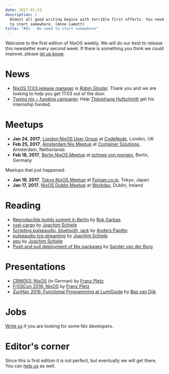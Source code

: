 ```yaml
---
date: 2017-01-23
description: |
  Almost all good writing begins with terrible first efforts. You need
  to start somewhere. (Anne Lamott)
title: "#01 - We need to start somewhere"
---
```


Welcome to the first edition of NixOS weekly. We will do our best to
release this newsletter every second week. If there is something you
think we could improve, please [let us
know](https://github.com/nixos/nixos-weekly/issues/new).

# News

- [NixOS 17.03 release
  manager](https://www.mail-archive.com/nix-dev@lists.science.uu.nl/msg30128.html)
  is [Robin Gloster](https://twitter.com/globinXX). Thank you and we
  are looking to help you get 17.03 out of the door.
- [Typing nix − funding
  campaign](https://www.gofundme.com/typing-nix): Help [Théophane
  Hufschmitt](http://lists.science.uu.nl/pipermail/nix-dev/2017-January/022486.html)
  get his internship funded.

# Meetups

- **Jan 24, 2017**, [London NixOS User
  Group](https://www.meetup.com/NixOS-London/events/236255144/) at
  [CodeNode](https://maps.google.com/maps?f=q&hl=en&q=10+South+Pl%2C+London%2C+gb),
  London, UK
- **Feb 25, 2017**, [Amsterdam Nix
  Meetup](https://www.meetup.com/Amsterdam-Nix-Meetup/events/232753333/)
  at [Container
  Solutions](https://maps.google.com/maps?f=q&hl=en&q=de+Ruyterkade+142-143%2C+Amsterdam%2C+nl),
  Amsterdam, Netherlands
- **Feb 18, 2017**, [Berlin NixOS
  Meetup](https://www.meetup.com/Berlin-NixOS-Meetup/events/237045577/)
  at [schnee von
  morgen](https://maps.google.com/maps?f=q&hl=en&q=Kiefholzstrasse+1%2C+12435+Berlin%2C+Berlin%2C+de),
  Berlin, Germany

Meetups that just happened:

- **Jan 19, 2017**, [Tokyo NixOS
  Meetup](https://www.meetup.com/Tokyo-NixOS-Meetup/events/236690331/)
  at [Fujisan.co.jp](http://www.fujisan.co.jp), Tokyo, Japan
- **Jan 17, 2017**, [NixOS Dublin
  Meetup](https://www.meetup.com/NixOS-Dublin/events/236649896) at
  [Workday](https://maps.google.com/maps?f=q&hl=en&q=Kings+Building%2C+May+Lane%2C+Smithfield%2C+Dublin+7%2C+Dublin%2C+ie),
  Dublin, Ireland

# Reading

- [Reproducible builds summit in
  Berlin](https://garbas.si/2016/reproducible-builds-summit-in-berlin.html)
  by [Rok Garbas](https://twitter.com/garbas)
- [rust-cargo](https://lastlog.de/blog/posts/rust-cargo.html) by
  [Joachim Schiele](https://github.com/qknight)
- [Scripting pulseaudio, bluetooth,
  jack](http://anderspapitto.com/posts/2016-11-07-scripting_pulseaudio_bluetooth_jack.html)
  by [Anders Papitto](https://github.com/anderspapitto)
- [pulseaudio tcp
  streaming](https://lastlog.de/blog/posts/pulseaudio_tcp_streaming.html)
  by [Joachim Schiele](https://github.com/qknight)
- [apu](https://lastlog.de/blog/posts/apu.html) by [Joachim
  Schiele](https://github.com/qknight)
- [Push and pull deployment of Nix
  packages](http://sandervanderburg.blogspot.com/2016/10/push-and-pull-deployment-of-nix-packages.html)
  by [Sander van der Burg](https://github.com/svanderburg)

# Presentations

- [CRM053: NixOS](http://wiki.muc.ccc.de/radio:53) (in German) by
  [Franz Pletz](https://twitter.com/fpletz)
- [FrOSCon 2016: NixOS](https://media.ccc.de/v/froscon2016-1830-nixos)
  by [Franz Pletz](https://twitter.com/fpletz)
- [ZuriHac 2016: Functional Programming at
  LumiGuide](https://youtu.be/IKznN_TYjZk?t=1580) by [Bas van
  Dijk](https://github.com/basvandijk)

# Jobs

[Write us](https://github.com/NixOS/nixos-weekly/issues/new) if you are
looking for some Nix developers.

# Editor\'s corner

Since this is first edition it is not perfect, but eventually we will
get there. You can [help
us](https://github.com/nixos/nixos-weekly#want-to-help-shape-nixos-weekly)
as well.
